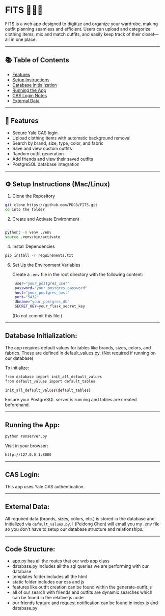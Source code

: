 # FITS 👕🧥👗  

FITS is a web app designed to digitize and organize your wardrobe, making outfit planning seamless and efficient. Users can upload and categorize clothing items, mix and match outfits, and easily keep track of their closet—all in one place.

---

## 📚 Table of Contents

- [Features](#-features)
- [Setup Instructions](#️-setup-instructions-maclinux)
- [Database Initialization](#database-initialization)
- [Running the App](#running-the-app)
- [CAS Login Notes](#cas-login-notes)
- [External Data](#external-data)

---

## 🧰 Features

- Secure Yale CAS login
- Upload clothing items with automatic background removal
- Search by brand, size, type, color, and fabric
- Save and view custom outfits
- Random outfit generation
- Add friends and view their saved outfits
- PostgreSQL database integration

---

## ⚙️ Setup Instructions (Mac/Linux)

1. Clone the Repository
```bash
git clone https://github.com/PDC8/FITS.git
cd into the folder
```
2. Create and Activate Environment

```bash

python3 -m venv .venv
source .venv/bin/activate
```

4. Install Dependencies
   
```bash
pip install -r requirements.txt
```
6. Set Up the Environment Variables

    Create a `.env` file in the root directory with the following content:
   ```bash
    user="your_postgres_user"
    password="your_postgres_password"
    host="your_postgres_host"
    port="5432"
    dbname="your_postgres_db"
    SECRET_KEY=your_flask_secret_key
   ```

    (Do not commit this file.)

---

## Database Initialization:

The app requires default values for tables like brands, sizes, colors, and fabrics. These are defined in default_values.py. (Not required if running on our database)

To initialize:
```bash
from database import init_all_default_values
from default_values import default_tables

init_all_default_values(default_tables)
```
Ensure your PostgreSQL server is running and tables are created beforehand.

---

## Running the App:
```bash
python runserver.py
```
Visit in your browser:
```bash
http://127.0.0.1:8000
```
---

## CAS Login:

This app uses Yale CAS authentication.

---

## External Data:

All required data (brands, sizes, colors, etc.) is stored in the database and initialized via `default_values.py`.
I (Peidong Chen) will email you my .env file so you don't have to setup our database structure and relationships.

---

## Code Structure:
- app.py has all the routes that our web app class
- database.py includes all the sql queries we are performing with our database
- templates folder includes all the html
- static folder includes our css and js
- features like outfit creation can be found within the generate-outfit.js
- all of our search with friends and outfits are dynamic searches which can be found in the relative js code
- our friends feature and request notification can be found in index.js and database.py

